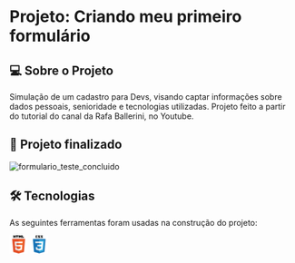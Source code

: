 # Projeto: Criando meu primeiro formulário

## 💻 Sobre o Projeto
Simulação de um cadastro para Devs, visando captar informações sobre dados pessoais, senioridade e tecnologias utilizadas. Projeto feito a partir do tutorial do canal da Rafa Ballerini, no Youtube. 

## 🎨 Projeto finalizado

![formulario_teste_concluido](https://user-images.githubusercontent.com/97350806/170828986-112bbd5d-04a2-4150-9ccd-4cb561692a4a.png)

## 🛠 Tecnologias
As seguintes ferramentas foram usadas na construção do projeto:

<code><img height="32" src="https://raw.githubusercontent.com/github/explore/80688e429a7d4ef2fca1e82350fe8e3517d3494d/topics/html/html.png" alt="HTML5"/></code>
<code><img height="32" src="https://raw.githubusercontent.com/github/explore/80688e429a7d4ef2fca1e82350fe8e3517d3494d/topics/css/css.png" alt="CSS"/></code>

